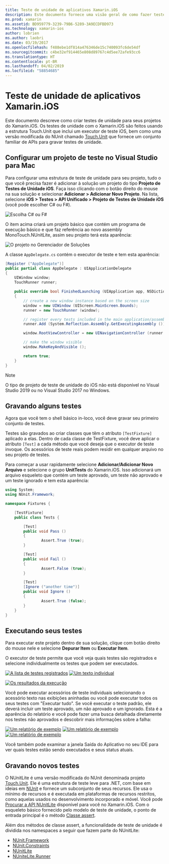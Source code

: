 ```yaml
---
title: Teste de unidade de aplicativos Xamarin.iOS
description: Este documento fornece uma visão geral de como fazer teste de unidade de um aplicativo Xamarin.iOS. Ele descreve como criar um projeto de teste de unidade, escrever testes e executar testes.
ms.prod: xamarin
ms.assetid: BD959779-3239-79B6-5289-3A9ECDFBD973
ms.technology: xamarin-ios
author: lobrien
ms.author: laobri
ms.date: 03/19/2017
ms.openlocfilehash: f488ebe1df814a476346de15c740093fc6de54df
ms.sourcegitcommit: c4be32ef914465e808d89767c4d5ee72afe93cc6
ms.translationtype: HT
ms.contentlocale: pt-BR
ms.lasthandoff: 04/02/2019
ms.locfileid: "58854685"
---
```

# <a name="unit-testing-xamarinios-apps"></a>Teste de unidade de aplicativos Xamarin.iOS

Este documento descreve como criar testes de unidade para seus projetos do Xamarin.iOS.
Os testes de unidade com o Xamarin.iOS são feitos usando a estrutura Touch.Unit que inclui um executor de teste iOS, bem como uma versão modificada do NUnit chamado [Touch.Unit](https://github.com/xamarin/Touch.Unit) que fornece um conjunto familiar de APIs para gravar testes de unidade.

## <a name="setting-up-a-test-project-in-visual-studio-for-mac"></a>Configurar um projeto de teste no Visual Studio para Mac

Para configurar uma estrutura de teste de unidade para seu projeto, tudo o que você precisa fazer é adicionar à solução um projeto do tipo **Projeto de Testes de Unidade iOS**. Faça isso clicando com o botão direito do mouse na sua solução e selecionar **Adicionar > Adicionar Novo Projeto**. Na lista, selecione **iOS > Testes > API Unificado > Projeto de Testes de Unidade iOS** (você pode escolher C# ou F#).

![](touch.unit-images/00.png "Escolha C# ou F#")

O item acima criará um projeto básico que contém um programa de execução básico e que faz referência ao novo assembly MonoTouch.NUnitLite, assim seu projeto terá esta aparência:

![](touch.unit-images/01.png "O projeto no Gerenciador de Soluções")

A classe `AppDelegate.cs` contém o executor de teste e tem esta aparência:

```csharp
[Register ("AppDelegate")]
public partial class AppDelegate : UIApplicationDelegate
{
    UIWindow window;
    TouchRunner runner;

    public override bool FinishedLaunching (UIApplication app, NSDictionary options)
    {
        // create a new window instance based on the screen size
        window = new UIWindow (UIScreen.MainScreen.Bounds);
        runner = new TouchRunner (window);

        // register every tests included in the main application/assembly
        runner.Add (System.Reflection.Assembly.GetExecutingAssembly ());

        window.RootViewController = new UINavigationController (runner.GetViewController ());

        // make the window visible
        window.MakeKeyAndVisible ();

        return true;
    }
}
```

> [!NOTE]
> O tipo de projeto de teste de unidade do iOS não está disponível no Visual Studio 2019 ou no Visual Studio 2017 no Windows.

## <a name="writing-some-tests"></a>Gravando alguns testes

Agora que você tem o shell básico in-loco, você deve gravar seu primeiro conjunto de testes.

Testes são gravados ao criar classes que têm o atributo `[TestFixture]` aplicado a elas. Dentro de cada classe de TestFixture, você deve aplicar o atributo `[Test]` a cada método que você deseja que o executor de teste invoque. Os acessórios de teste reais podem residir em qualquer arquivo no seu projeto de testes.

Para começar a usar rapidamente selecione **Adicionar/Adicionar Novo Arquivo** e selecione o grupo **UnitTests** do Xamarin.iOS. Isso adicionará um arquivo esqueleto que contém um teste aprovado, um teste não aprovado e um teste ignorado e tem esta aparência:

```csharp
using System;
using NUnit.Framework;

namespace Fixtures {

    [TestFixture]
    public class Tests {

        [Test]
        public void Pass ()
        {
                Assert.True (true);
        }

        [Test]
        public void Fail ()
        {
                Assert.False (true);
        }

        [Test]
        [Ignore ("another time")]
        public void Ignore ()
        {
                Assert.True (false);
        }
    }
}
```

## <a name="running-your-tests"></a>Executando seus testes

Para executar este projeto dentro de sua solução, clique com botão direito do mouse nele e selecione **Depurar Item** ou **Executar Item**.

O executor de teste permite que você veja quais testes são registrados e selecione individualmente os testes que podem ser executados.

[![](touch.unit-images/02-sml.png "A lista de testes registrados")](touch.unit-images/02.png#lightbox) 
[![](touch.unit-images/03-sml.png "Um texto individual")](touch.unit-images/03.png#lightbox) 

[![](touch.unit-images/04-sml.png "Os resultados da execução")](touch.unit-images/04.png#lightbox)

Você pode executar acessórios de teste individuais selecionando o acessório texto nas exibições aninhadas ou você pode executar todos os seus testes com "Executar tudo". Se você executar o teste padrão, ele deverá incluir um teste aprovado, um não aprovado e um ignorado. Esta é a aparência do relatório e você pode fazer uma busca detalhada diretamente nos testes não aprovados e descobrir mais informações sobre a falha:

[![](touch.unit-images/05-sml.png "Um relatório de exemplo")](touch.unit-images/05.png#lightbox) [![](touch.unit-images/06-sml.png "Um relatório de exemplo")](touch.unit-images/06.png#lightbox) [![](touch.unit-images/07-sml.png "Um relatório de exemplo")](touch.unit-images/07.png#lightbox)

Você também pode examinar a janela Saída do Aplicativo no seu IDE para ver quais testes estão sendo executados e seus status atuais.

## <a name="writing-new-tests"></a>Gravando novos testes

O NUnitLite é uma versão modificada do NUnit denominada projeto [Touch.Unit](https://github.com/xamarin/Touch.Unit). Ele é uma estrutura de teste leve para .NET, com base em ideias em [NUnit](http://nunit.com/) e fornece um subconjunto de seus recursos.
Ele usa o mínimo de recursos e é executada em plataformas de recursos restritos, como aquelas usados no desenvolvimento incorporado e móvel. Você pode [Procurar a API NUnitLite](https://developer.xamarin.com/api/namespace/NUnitLite/) disponível para você no Xamarin.iOS. Com o esqueleto básico fornecido pelo modelo de teste de unidade, o ponto de entrada principal é o método [Classe assert](https://developer.xamarin.com/api/type/NUnit.Framework.Assert/).

Além dos métodos de classe assert, a funcionalidade de teste de unidade é dividida nos namespaces a seguir que fazem parte do NUnitLite:

- [NUnit.Framework](https://developer.xamarin.com/api/namespace/NUnit.Framework/)
- [NUnit.Constraints](https://developer.xamarin.com/api/namespace/NUnit.Framework.Constraints/)
- [NUnitLite](https://developer.xamarin.com/api/namespace/NUnitLite/)
- [NUniteLite.Runner](https://developer.xamarin.com/api/namespace/NUnitLite.Runner/)
